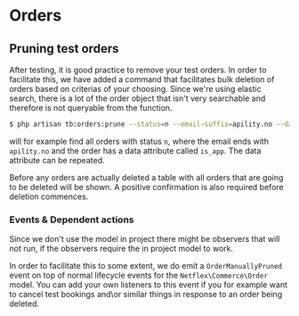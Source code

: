 # Orders

## Pruning test orders

After testing, it is good practice to remove your test orders. In order to facilitate this, we have added
a command that facilitates bulk deletion of orders based on criterias of your choosing. Since we're using elastic
search,
there is a lot of the order object that isn't very searchable and therefore is not queryable from the function.

```Bash
$ php artisan tb:orders:prune --status=n --email-suffix=apility.no --data=is_app=1`
```

will for example find all orders with status `n`, where the email ends with `apility.no` and the order has a data
attribute called `is_app`. The data
attribute can be repeated.

Before any orders are actually deleted a table with all orders that are going to be deleted will be shown. A positive
confirmation is also required before deletion commences.

### Events & Dependent actions

Since we don't use the model in project there might be observers that will not run, if the observers require the in
project
model to work.

In order to facilitate this to some extent, we do emit a `OrderManuallyPruned` event on top of normal lifecycle events
for the `Netflex\Commerce\Order` model. You can add your own listeners to this event if you for example want to cancel
test bookings and\or similar things in response to an order being deleted.
